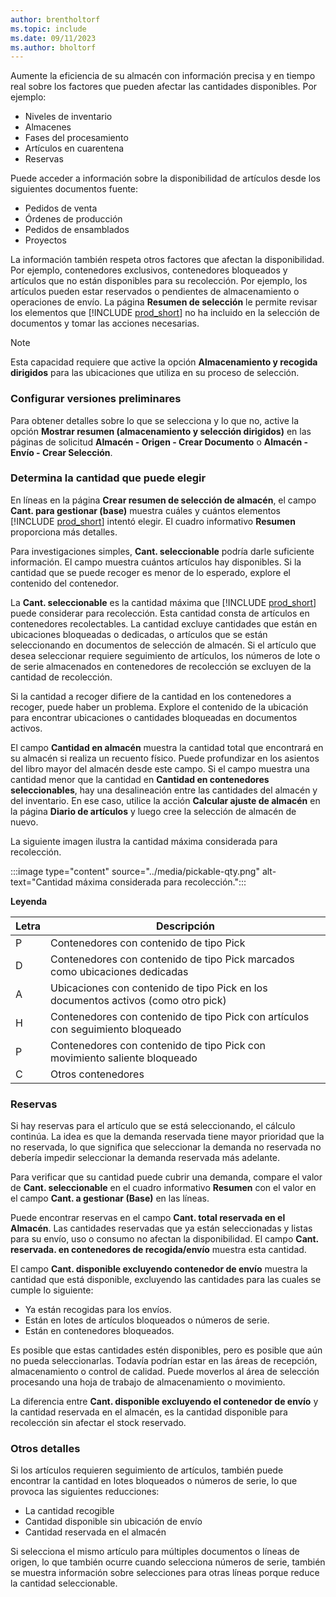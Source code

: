 ```yaml
---
author: brentholtorf
ms.topic: include
ms.date: 09/11/2023
ms.author: bholtorf
---
```


Aumente la eficiencia de su almacén con información precisa y en tiempo real sobre los factores que pueden afectar las cantidades disponibles. Por ejemplo: 

* Niveles de inventario
* Almacenes
* Fases del procesamiento
* Artículos en cuarentena
* Reservas

Puede acceder a información sobre la disponibilidad de artículos desde los siguientes documentos fuente:

* Pedidos de venta
* Órdenes de producción
* Pedidos de ensamblados
* Proyectos

La información también respeta otros factores que afectan la disponibilidad. Por ejemplo, contenedores exclusivos, contenedores bloqueados y artículos que no están disponibles para su recolección. Por ejemplo, los artículos pueden estar reservados o pendientes de almacenamiento o operaciones de envío. La página **Resumen de selección** le permite revisar los elementos que [!INCLUDE [prod_short](prod_short.md)] no ha incluido en la selección de documentos y tomar las acciones necesarias.

> [!NOTE]
> Esta capacidad requiere que active la opción **Almacenamiento y recogida dirigidos** para las ubicaciones que utiliza en su proceso de selección.

### Configurar versiones preliminares

Para obtener detalles sobre lo que se selecciona y lo que no, active la opción **Mostrar resumen (almacenamiento y selección dirigidos)** en las páginas de solicitud **Almacén - Origen - Crear Documento** o **Almacén - Envío - Crear Selección**.

### Determina la cantidad que puede elegir

En líneas en la página **Crear resumen de selección de almacén**, el campo **Cant. para gestionar (base)** muestra cuáles y cuántos elementos [!INCLUDE [prod_short](prod_short.md)] intentó elegir. El cuadro informativo **Resumen** proporciona más detalles.

Para investigaciones simples, **Cant. seleccionable** podría darle suficiente información. El campo muestra cuántos artículos hay disponibles. Si la cantidad que se puede recoger es menor de lo esperado, explore el contenido del contenedor.

La **Cant. seleccionable** es la cantidad máxima que [!INCLUDE [prod_short](prod_short.md)] puede considerar para recolección. Esta cantidad consta de artículos en contenedores recolectables. La cantidad excluye cantidades que están en ubicaciones bloqueadas o dedicadas, o artículos que se están seleccionando en documentos de selección de almacén. Si el artículo que desea seleccionar requiere seguimiento de artículos, los números de lote o de serie almacenados en contenedores de recolección se excluyen de la cantidad de recolección.

Si la cantidad a recoger difiere de la cantidad en los contenedores a recoger, puede haber un problema. Explore el contenido de la ubicación para encontrar ubicaciones o cantidades bloqueadas en documentos activos.

El campo **Cantidad en almacén** muestra la cantidad total que encontrará en su almacén si realiza un recuento físico. Puede profundizar en los asientos del libro mayor del almacén desde este campo. Si el campo muestra una cantidad menor que la cantidad en **Cantidad en contenedores seleccionables**, hay una desalineación entre las cantidades del almacén y del inventario. En ese caso, utilice la acción **Calcular ajuste de almacén** en la página **Diario de artículos** y luego cree la selección de almacén de nuevo.

La siguiente imagen ilustra la cantidad máxima considerada para recolección.

:::image type="content" source="../media/pickable-qty.png" alt-text="Cantidad máxima considerada para recolección.":::

**Leyenda**

|Letra  |Descripción  |
|---------|---------|
|P     |Contenedores con contenido de tipo Pick         |
|D     |Contenedores con contenido de tipo Pick marcados como ubicaciones dedicadas        |
|A     |Ubicaciones con contenido de tipo Pick en los documentos activos (como otro pick)       |
|H     |Contenedores con contenido de tipo Pick con artículos con seguimiento bloqueado         |
|P     |Contenedores con contenido de tipo Pick con movimiento saliente bloqueado         |
|C     |Otros contenedores         |

### Reservas

Si hay reservas para el artículo que se está seleccionando, el cálculo continúa. La idea es que la demanda reservada tiene mayor prioridad que la no reservada, lo que significa que seleccionar la demanda no reservada no debería impedir seleccionar la demanda reservada más adelante.

Para verificar que su cantidad puede cubrir una demanda, compare el valor de **Cant. seleccionable** en el cuadro informativo **Resumen** con el valor en el campo **Cant. a gestionar (Base)** en las líneas.

Puede encontrar reservas en el campo **Cant. total reservada en el Almacén**. Las cantidades reservadas que ya están seleccionadas y listas para su envío, uso o consumo no afectan la disponibilidad. El campo **Cant. reservada. en contenedores de recogida/envío** muestra esta cantidad.

El campo **Cant. disponible excluyendo contenedor de envío** muestra la cantidad que está disponible, excluyendo las cantidades para las cuales se cumple lo siguiente:

* Ya están recogidas para los envíos.
* Están en lotes de artículos bloqueados o números de serie.
* Están en contenedores bloqueados.

Es posible que estas cantidades estén disponibles, pero es posible que aún no pueda seleccionarlas. Todavía podrían estar en las áreas de recepción, almacenamiento o control de calidad. Puede moverlos al área de selección procesando una hoja de trabajo de almacenamiento o movimiento.

La diferencia entre **Cant. disponible excluyendo el contenedor de envío** y la cantidad reservada en el almacén, es la cantidad disponible para recolección sin afectar el stock reservado.

### Otros detalles

Si los artículos requieren seguimiento de artículos, también puede encontrar la cantidad en lotes bloqueados o números de serie, lo que provoca las siguientes reducciones:

* La cantidad recogible
* Cantidad disponible sin ubicación de envío
* Cantidad reservada en el almacén 

Si selecciona el mismo artículo para múltiples documentos o líneas de origen, lo que también ocurre cuando selecciona números de serie, también se muestra información sobre selecciones para otras líneas porque reduce la cantidad seleccionable.